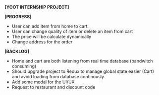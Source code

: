 **[YOOT INTERNSHIP PROJECT]**

**[PROGRESS]**
- User can add item from home to cart.
- User can change quality of item or delete an item from cart
- The price will be calculate dynamically
- Change address for the order

**[BACKLOG]**
- Home and cart are both listening from real time database (bandwitch consuming)
- Should upgrade project to Redux to manage global state easier (Cart) and avoid loading from database continously
- Add some modal for the UI/UX
- Request to restaurant and discount code
